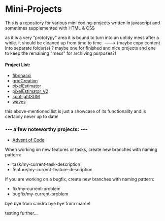 # Mini-Projects

This is a repository for various mini coding-projects written in javascript and sometimes supplemented with HTML & CSS

as it is a very "prototypy" area it is bound to turn into an untidy mess after a while. 
it should be cleaned up from time to time.
---> (maybe copy content into separate folder(s) ? maybe one for finished and nice projects and one to keep the remaining "mess" for archiving purposes?)

#### Project List:

- [fibonacci](fibonacci)
- [gridCreation](gridCreation)
- [pixelEstimator](pixelEstimator)
- [pixelEstimator_V2](pixelEstimator_V2)
- [spotlightSUM](spotlightSUM)
- [waves](waves)

this above-mentioned list is just a showcase of its functionality and is certainly never up to date!

### --- a few noteworthy projects: ---


- [Advent of Code](adventofcode)

When working on new features or tasks, create new branches with naming pattern:

- task/my-current-task-description
- feature/my-current-feature-description

If you are working on a bugfix, create new branches with naming pattern:

- fix/my-current-problem
- bugfix/my-current-problem





bye bye from sandro
bye bye from marcel

testing further...
